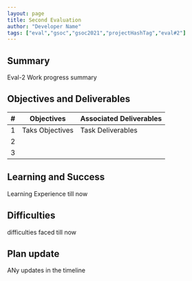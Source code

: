 ```yaml
---
layout: page
title: Second Evaluation
author: "Developer Name"
tags: ["eval","gsoc","gsoc2021","projectHashTag","eval#2"]
---
```


## Summary
Eval-2 Work progress summary


## Objectives and Deliverables
| \# | Objectives                    | Associated Deliverables         |
| --- | ----------------------------- | ---------------------------------------------- |
| 1 | Taks Objectives  | Task Deliverables |
| 2 |   |  |
| 3 |   |  |


## Learning and Success
Learning Experience till now 

## Difficulties
difficulties faced till now

## Plan update
ANy updates in the timeline
